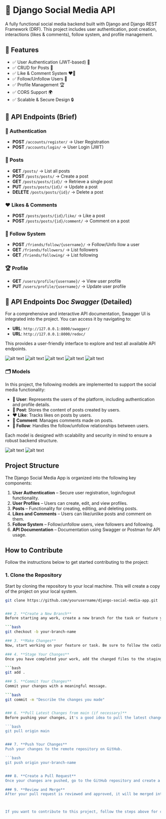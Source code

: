 # 🚀 Django Social Media API

A fully functional social media backend built with Django and Django REST Framework (DRF). This project includes user authentication, post creation, interactions (likes & comments), follow system, and profile management.

## 📌 Features

- ✅ User Authentication (JWT-based) 🔐
- ✅ CRUD for Posts 📝
- ✅ Like & Comment System ❤️💬
- ✅ Follow/Unfollow Users 🔄
- ✅ Profile Management 🏆
- ✅ CORS Support 🌍
- ✅ Scalable & Secure Design 🔒

## 📡 API Endpoints (Brief)

### 🔑 Authentication

- **POST** `/accounts/register/` → User Registration
- **POST** `/accounts/login/` → User Login (JWT)

### 📝 Posts

- **GET** `/posts/` → List all posts
- **POST** `/posts/posts/` → Create a post
- **GET** `/posts/posts/{id}/` → Retrieve a single post
- **PUT** `/posts/posts/{id}/` → Update a post
- **DELETE** `/posts/posts/{id}/` → Delete a post

### ❤️ Likes & Comments

- **POST** `/posts/posts/{id}/like/` → Like a post
- **POST** `/posts/posts/{id}/comment/` → Comment on a post

### 🔄 Follow System

- **POST** `/friends/follow/{username}/` → Follow/Unfo llow a user
- **GET** `/friends/followers/` → List followers
- **GET** `/friends/following/` → List following

### 🏆 Profile

- **GET** `/users/profile/{username}/` → View user profile
- **PUT** `/users/profile/{username}/` → Update user profile

## 📡 API Endpoints Doc **_Swagger_** (Detailed)

For a comprehensive and interactive API documentation, Swagger UI is integrated into the project. You can access it by navigating to:

- **URL**: `http://127.0.0.1:8000/swagger/`
- **URL**: `http://127.0.0.1:8000/redoc/` 

This provides a user-friendly interface to explore and test all available API endpoints.

![alt text](./Swagger-demo-images/image.png)
![alt text](./Swagger-demo-images/image-1.png)
![alt text](./Swagger-demo-images/image-2.png)
![alt text](./Swagger-demo-images/image-3.png)
![alt text](./Swagger-demo-images/image-4.png)

### 🗂️ Models

In this project, the following models are implemented to support the social media functionality:

- **👤 User**: Represents the users of the platform, including authentication and profile details.
- **📝 Post**: Stores the content of posts created by users.
- **❤️ Like**: Tracks likes on posts by users.
- **💬 Comment**: Manages comments made on posts.
- **🔄 Follow**: Handles the follow/unfollow relationships between users.

Each model is designed with scalability and security in mind to ensure a robust backend structure.

![alt text](./Swagger-demo-images/image-5.png)
![alt text](./Swagger-demo-images/image-6.png)

## Project Structure

The Django Social Media App is organized into the following key components:

1. **User Authentication** – Secure user registration, login/logout functionality.
2. **User Profiles** – Users can create, edit, and view profiles.
3. **Posts** – Functionality for creating, editing, and deleting posts.
4. **Likes and Comments** – Users can like/unlike posts and comment on them.
5. **Follow System** – Follow/unfollow users, view followers and following.
6. **API Documentation** – Documentation using Swagger or Postman for API usage.

## How to Contribute

Follow the instructions below to get started contributing to the project:

### 1. **Clone the Repository**

Start by cloning the repository to your local machine. This will create a copy of the project on your local system.

````bash
git clone https://github.com/yourusername/django-social-media-app.git


### 2. **Create a New Branch**
Before starting any work, create a new branch for the task or feature you are working on. This will help keep the main branch (usually main or master) clean and free of incomplete work.

```bash
git checkout -b your-branch-name

### 3. **Make Changes**
Now, start working on your feature or task. Be sure to follow the coding conventions and best practices for Django and DRF. Write clear, concise commit messages that describe the changes you made.

### 4. **Stage Your Changes**
Once you have completed your work, add the changed files to the staging area.

```bash
git add .

### 5. **Commit Your Changes**
Commit your changes with a meaningful message.

```bash
git commit -m "Describe the changes you made"


### 6. **Pull Latest Changes from main (if necessary)**
Before pushing your changes, it's a good idea to pull the latest changes from the main branch to ensure you have the most up-to-date version of the project. This helps avoid conflicts.

```bash
git pull origin main


### 7. **Push Your Changes**
Push your changes to the remote repository on GitHub.

```bash
git push origin your-branch-name


### 8. **Create a Pull Request**
Once your changes are pushed, go to the GitHub repository and create a Pull Request (PR). In the PR description, provide a clear explanation of what your changes do and any specific details the reviewers should know.

### 9. **Review and Merge**
After your pull request is reviewed and approved, it will be merged into the main branch. Be sure to delete your branch after the merge to keep the repository clean.



If you want to contribute to this project, follow the steps above for cloning, creating branches, pushing, and submitting pull requests. Be sure to follow the coding conventions and test your changes before submitting them.
````
